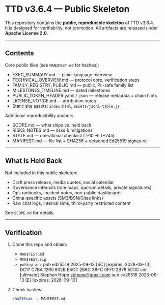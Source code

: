 # TTD v3.6.4 — Public Skeleton

This repository contains the **public, reproducible skeleton** of TTD v3.6.4.  
It is designed for verifiability, not promotion. All artifacts are released under **Apache License 2.0**.

---

## Contents

Core public files (see `MANIFEST.md` for hashes):
- EXEC_SUMMARY.md — plain-language overview
- TECHNICAL_OVERVIEW.md — protocol core, verification steps
- FAMILY_REGISTRY_PUBLIC.md — public, PII-safe family list
- MILESTONES_TIMELINE.md — dated milestones
- PUBLIC_TOKEN_HEADER.yaml / .json — release metadata + chain hints
- LICENSE_NOTICE.md — attribution notes
- Static site assets: `index.html`, `assets/jsonl-table.js`

Additional reproducibility anchors:
- SCOPE.md — what ships vs. held back
- RISKS_NOTES.md — risks & mitigations
- STATE.md — operational checklist (T-10 → T+24h)
- MANIFEST.md — file list + SHA256 + detached Ed25519 signature

---

## What Is Held Back

Not included in this public skeleton:
- Draft press release, media quotes, social calendar
- Governance internals (role maps, quorum details, private signatures)
- Ops runbooks, incident notes, non-public dashboards
- China-specific assets (SM3/BSN/Gitee links)
- Raw chat logs, internal sims, third-party restricted content

See `SCOPE.md` for details.

---

## Verification

1. Clone this repo and obtain:
   - `MANIFEST.md`
   - `MANIFEST.sig`
   - `pubkey.asc`
            pub   ed25519 2025-09-13 [SC] [expires: 2028-09-13]
                  DC17 C7BA 1260 802B E5CC  2B6C 38FC 0FF0 2B78 5C0C
            uid           [ultimate] Stephen Hope <sbhope@gmail.com>
            sub   cv25519 2025-09-13 [E] [expires: 2028-09-13]

2. Check hashes:
   ```bash
   sha256sum -c MANIFEST.md
